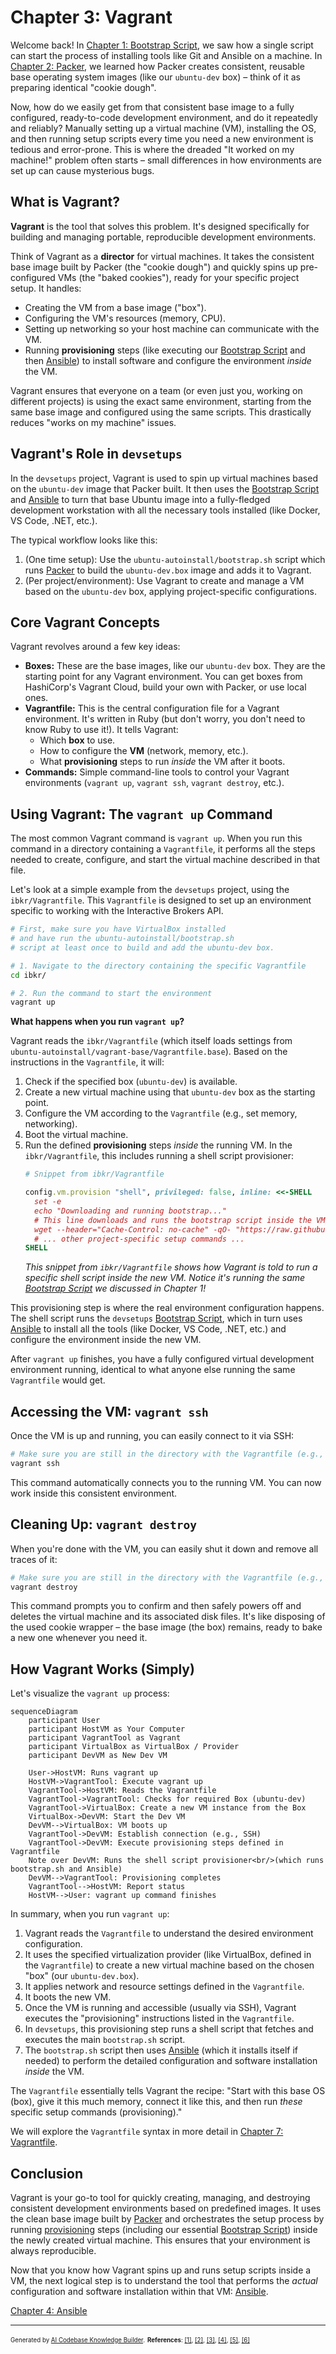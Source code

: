 # Chapter 3: Vagrant

Welcome back! In [Chapter 1: Bootstrap Script](01_bootstrap_script_.md), we saw how a single script can start the process of installing tools like Git and Ansible on a machine. In [Chapter 2: Packer](02_packer_.md), we learned how Packer creates consistent, reusable base operating system images (like our `ubuntu-dev` box) – think of it as preparing identical "cookie dough".

Now, how do we easily get from that consistent base image to a fully configured, ready-to-code development environment, and do it repeatedly and reliably? Manually setting up a virtual machine (VM), installing the OS, and then running setup scripts every time you need a new environment is tedious and error-prone. This is where the dreaded "It worked on my machine!" problem often starts – small differences in how environments are set up can cause mysterious bugs.

## What is Vagrant?

**Vagrant** is the tool that solves this problem. It's designed specifically for building and managing portable, reproducible development environments.

Think of Vagrant as a **director** for virtual machines. It takes the consistent base image built by Packer (the "cookie dough") and quickly spins up pre-configured VMs (the "baked cookies"), ready for your specific project setup. It handles:

*   Creating the VM from a base image ("box").
*   Configuring the VM's resources (memory, CPU).
*   Setting up networking so your host machine can communicate with the VM.
*   Running **provisioning** steps (like executing our [Bootstrap Script](01_bootstrap_script_.md) and then [Ansible](04_ansible_.md)) to install software and configure the environment *inside* the VM.

Vagrant ensures that everyone on a team (or even just you, working on different projects) is using the exact same environment, starting from the same base image and configured using the same scripts. This drastically reduces "works on my machine" issues.

## Vagrant's Role in `devsetups`

In the `devsetups` project, Vagrant is used to spin up virtual machines based on the `ubuntu-dev` image that Packer built. It then uses the [Bootstrap Script](01_bootstrap_script_.md) and [Ansible](04_ansible_.md) to turn that base Ubuntu image into a fully-fledged development workstation with all the necessary tools installed (like Docker, VS Code, .NET, etc.).

The typical workflow looks like this:

1.  (One time setup): Use the `ubuntu-autoinstall/bootstrap.sh` script which runs [Packer](02_packer_.md) to build the `ubuntu-dev.box` image and adds it to Vagrant.
2.  (Per project/environment): Use Vagrant to create and manage a VM based on the `ubuntu-dev` box, applying project-specific configurations.

## Core Vagrant Concepts

Vagrant revolves around a few key ideas:

*   **Boxes:** These are the base images, like our `ubuntu-dev` box. They are the starting point for any Vagrant environment. You can get boxes from HashiCorp's Vagrant Cloud, build your own with Packer, or use local ones.
*   **Vagrantfile:** This is the central configuration file for a Vagrant environment. It's written in Ruby (but don't worry, you don't need to know Ruby to use it!). It tells Vagrant:
    *   Which **box** to use.
    *   How to configure the **VM** (network, memory, etc.).
    *   What **provisioning** steps to run *inside* the VM after it boots.
*   **Commands:** Simple command-line tools to control your Vagrant environments (`vagrant up`, `vagrant ssh`, `vagrant destroy`, etc.).

## Using Vagrant: The `vagrant up` Command

The most common Vagrant command is `vagrant up`. When you run this command in a directory containing a `Vagrantfile`, it performs all the steps needed to create, configure, and start the virtual machine described in that file.

Let's look at a simple example from the `devsetups` project, using the `ibkr/Vagrantfile`. This `Vagrantfile` is designed to set up an environment specific to working with the Interactive Brokers API.

```bash
# First, make sure you have VirtualBox installed
# and have run the ubuntu-autoinstall/bootstrap.sh
# script at least once to build and add the ubuntu-dev box.

# 1. Navigate to the directory containing the specific Vagrantfile
cd ibkr/

# 2. Run the command to start the environment
vagrant up
```

**What happens when you run `vagrant up`?**

Vagrant reads the `ibkr/Vagrantfile` (which itself loads settings from `ubuntu-autoinstall/vagrant-base/Vagrantfile.base`). Based on the instructions in the `Vagrantfile`, it will:

1.  Check if the specified box (`ubuntu-dev`) is available.
2.  Create a new virtual machine using that `ubuntu-dev` box as the starting point.
3.  Configure the VM according to the `Vagrantfile` (e.g., set memory, networking).
4.  Boot the virtual machine.
5.  Run the defined **provisioning** steps *inside* the running VM. In the `ibkr/Vagrantfile`, this includes running a shell script provisioner:
    ```ruby
    # Snippet from ibkr/Vagrantfile

    config.vm.provision "shell", privileged: false, inline: <<-SHELL
      set -e
      echo "Downloading and running bootstrap..."
      # This line downloads and runs the bootstrap script inside the VM!
      wget --header="Cache-Control: no-cache" -qO- "https://raw.githubusercontent.com/arslan-qamar/devsetups/refs/heads/main/bootstrap.sh?ts=$(date +%s)" | bash -s "main.yml" "localhost," "local" "install" "deps,devbox,docker,githubcli,vscode,zsh,dotnet,hcp"
      # ... other project-specific setup commands ...
    SHELL
    ```
    *This snippet from `ibkr/Vagrantfile` shows how Vagrant is told to run a specific shell script inside the new VM. Notice it's running the same [Bootstrap Script](01_bootstrap_script_.md) we discussed in Chapter 1!*

This provisioning step is where the real environment configuration happens. The shell script runs the `devsetups` [Bootstrap Script](01_bootstrap_script_.md), which in turn uses [Ansible](04_ansible_.md) to install all the tools (like Docker, VS Code, .NET, etc.) and configure the environment inside the new VM.

After `vagrant up` finishes, you have a fully configured virtual development environment running, identical to what anyone else running the same `Vagrantfile` would get.

## Accessing the VM: `vagrant ssh`

Once the VM is up and running, you can easily connect to it via SSH:

```bash
# Make sure you are still in the directory with the Vagrantfile (e.g., ibkr/)
vagrant ssh
```

This command automatically connects you to the running VM. You can now work inside this consistent environment.

## Cleaning Up: `vagrant destroy`

When you're done with the VM, you can easily shut it down and remove all traces of it:

```bash
# Make sure you are still in the directory with the Vagrantfile (e.g., ibkr/)
vagrant destroy
```

This command prompts you to confirm and then safely powers off and deletes the virtual machine and its associated disk files. It's like disposing of the used cookie wrapper – the base image (the box) remains, ready to bake a new one whenever you need it.

## How Vagrant Works (Simply)

Let's visualize the `vagrant up` process:

```mermaid
sequenceDiagram
    participant User
    participant HostVM as Your Computer
    participant VagrantTool as Vagrant
    participant VirtualBox as VirtualBox / Provider
    participant DevVM as New Dev VM

    User->HostVM: Runs vagrant up
    HostVM->VagrantTool: Execute vagrant up
    VagrantTool->HostVM: Reads the Vagrantfile
    VagrantTool->VagrantTool: Checks for required Box (ubuntu-dev)
    VagrantTool->VirtualBox: Create a new VM instance from the Box
    VirtualBox->DevVM: Start the Dev VM
    DevVM-->VirtualBox: VM boots up
    VagrantTool->DevVM: Establish connection (e.g., SSH)
    VagrantTool->DevVM: Execute provisioning steps defined in Vagrantfile
    Note over DevVM: Runs the shell script provisioner<br/>(which runs bootstrap.sh and Ansible)
    DevVM-->VagrantTool: Provisioning completes
    VagrantTool-->HostVM: Report status
    HostVM-->User: vagrant up command finishes

```

In summary, when you run `vagrant up`:

1.  Vagrant reads the `Vagrantfile` to understand the desired environment configuration.
2.  It uses the specified virtualization provider (like VirtualBox, defined in the `Vagrantfile`) to create a new virtual machine based on the chosen "box" (our `ubuntu-dev.box`).
3.  It applies network and resource settings defined in the `Vagrantfile`.
4.  It boots the new VM.
5.  Once the VM is running and accessible (usually via SSH), Vagrant executes the "provisioning" instructions listed in the `Vagrantfile`.
6.  In `devsetups`, this provisioning step runs a shell script that fetches and executes the main `bootstrap.sh` script.
7.  The `bootstrap.sh` script then uses [Ansible](04_ansible_.md) (which it installs itself if needed) to perform the detailed configuration and software installation *inside* the VM.

The `Vagrantfile` essentially tells Vagrant the recipe: "Start with this base OS (box), give it this much memory, connect it like this, and then run *these* specific setup commands (provisioning)."

We will explore the `Vagrantfile` syntax in more detail in [Chapter 7: Vagrantfile](07_vagrantfile_.md).

## Conclusion

Vagrant is your go-to tool for quickly creating, managing, and destroying consistent development environments based on predefined images. It uses the clean base image built by [Packer](02_packer_.md) and orchestrates the setup process by running [provisioning](04_ansible_.md) steps (including our essential [Bootstrap Script](01_bootstrap_script_.md)) inside the newly created virtual machine. This ensures that your environment is always reproducible.

Now that you know how Vagrant spins up and runs setup scripts inside a VM, the next logical step is to understand the tool that performs the *actual* configuration and software installation within that VM: [Ansible](04_ansible_.md).

[Chapter 4: Ansible](04_ansible_.md)

---

<sub><sup>Generated by [AI Codebase Knowledge Builder](https://github.com/The-Pocket/Tutorial-Codebase-Knowledge).</sup></sub> <sub><sup>**References**: [[1]](https://github.com/arslan-qamar/devsetups/blob/cd5cb98b078b41c16f6bd228f33880ad55b52475/README.md), [[2]](https://github.com/arslan-qamar/devsetups/blob/cd5cb98b078b41c16f6bd228f33880ad55b52475/ibkr/Vagrantfile), [[3]](https://github.com/arslan-qamar/devsetups/blob/cd5cb98b078b41c16f6bd228f33880ad55b52475/roles/vagrant/README), [[4]](https://github.com/arslan-qamar/devsetups/blob/cd5cb98b078b41c16f6bd228f33880ad55b52475/roles/vagrant/tasks/main.yml), [[5]](https://github.com/arslan-qamar/devsetups/blob/cd5cb98b078b41c16f6bd228f33880ad55b52475/ubuntu-autoinstall/vagrant-base/Vagrantfile), [[6]](https://github.com/arslan-qamar/devsetups/blob/cd5cb98b078b41c16f6bd228f33880ad55b52475/ubuntu-autoinstall/vagrant-base/Vagrantfile.base)</sup></sub>